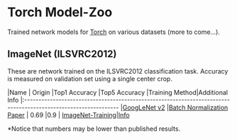 Torch Model-Zoo
===============
Trained network models for [Torch](www.torch.ch) on various datasets (more to come...).
## ImageNet (ILSVRC2012)
These are network trained on the ILSVRC2012 classification task.
Accuracy is measured on validation set using a single center crop.



|Name             | Origin                          |Top1 Accuracy |Top5 Accuracy |Training Method|Additional Info
|:---------------------------------------------------------------------------------------------------------------
|[GoogLeNet v2](Models/GoogLeNet_v2/GoogLeNet_v2.tar.gz)     |[Batch Normalization Paper](http://arxiv.org/abs/1502.03167)  | 0.69          |0.9 |       [ImageNet-Training](https://raw.githubusercontent.com/eladhoffer/ImageNet-Training/master/Models/GoogLeNet_BN_Original.lua)|[Info](Models/GoogLeNet_v2/Info.md)

\*Notice that numbers may be lower than published results.
